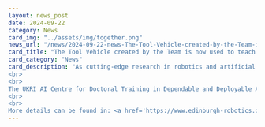 ```yaml
---
layout: news_post
date: 2024-09-22
category: News
card_img: "../assets/img/together.png"
news_url: "/news/2024-09-22-news-The-Tool-Vehicle-created-by-the-Team-is-now-used-to-teach-PhD-students/"
card_title: "The Tool Vehicle created by the Team is now used to teach PhD students!"
card_category: "News"
card_description: "As cutting-edge research in robotics and artificial intelligence (AI) reaches the stage where widespread deployment is feasible, issues around safety, dependability and trustworthiness become ever more critical. These emerging applications need robotics to be certifiable, reliable and capable of interacting safely with the environment and users. There is a need for research and novel solutions to extend the applicability, scalability and usability of verification and certification methods for deploying robotic and autonomous systems. While AI methods are finding increasing adoption within robotics, much of this technology was not originally designed with safety and other important human-centred requirements in mind. Making AI truly applicable to, and deployable in, robotic solutions will require advanced sets of skills and new ways of thinking.
<br>
<br>
The UKRI AI Centre for Doctoral Training in Dependable and Deployable AI for Robotics (CDT-D2AIR, pronounced “dare”) is a joint 4-year PhD training programme offered by Heriot-Watt University and the University of Edinburgh. CDT-D2AIR will train students in the latest methods in AI, verification, design, and robotics, along with practical skills to ensure that robotic systems can be safely developed and deployed. The training programme combines state-of-the-art robotics, machine learning, optimisation and software engineering with verification and testing. This training programme will be conducted within the context of emerging legal standards and regulations, sustainability, ethics, Responsible Research and Innovation (RRI), and Equality, Diversity, and Inclusion (EDI), all through engaging learning activities, to create a new generation of graduates working on dependable and deployable AI for robotics.
<br>
<br>
More details can be found in: <a href='https://www.edinburgh-robotics.org/node/2197'>https://www.edinburgh-robotics.org/node/2197</a>"
---
```

